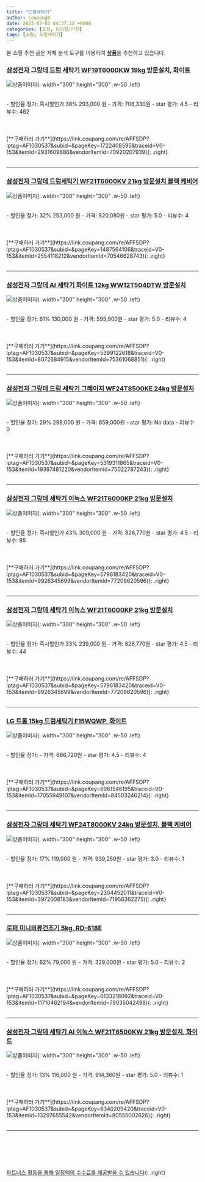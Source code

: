 ```yaml
---
title: "드럼세탁기"
author: coupang6
date: 2023-07-03 04:37:12 +0800
categories: [쇼핑, 디이털/가전]
tags: [쇼핑, 드럼세탁기]
---
```


본 쇼핑 추천 글은 자체 분석 도구를 이용하여 [**상품**](https://link.coupang.com/a/bao1ui)을 추천하고 있습니다.

### [삼성전자 그랑데 드럼 세탁기 WF19T6000KW 19kg 방문설치, 화이트](https://link.coupang.com/re/AFFSDP?lptag=AF1030537&subid=&pageKey=1722408595&traceid=V0-153&itemId=2931609886&vendorItemId=70920207939)

![상품이미지](https://thumbnail8.coupangcdn.com/thumbnails/remote/230x230ex/image/retail/images/4283999831510872-558c8458-c876-4b52-be43-26071bfe0ded.jpg){: width="300" height="300" .w-50 .left}


<br>
- 할인율 정가: 즉시할인가 38%  293,000   원
- 가격: 706,330원
- star 평가: 4.5
- 리뷰수: 462
<br>
<br>
<br>
<br>
[**구매하러 가기**](https://link.coupang.com/re/AFFSDP?lptag=AF1030537&subid=&pageKey=1722408595&traceid=V0-153&itemId=2931609886&vendorItemId=70920207939){: .right}
<br>
<br>

---

### [삼성전자 그랑데 드럼세탁기 WF21T6000KV 21kg 방문설치 블랙 케비어](https://link.coupang.com/re/AFFSDP?lptag=AF1030537&subid=&pageKey=1487564106&traceid=V0-153&itemId=2554118212&vendorItemId=70546628743)

![상품이미지](https://thumbnail6.coupangcdn.com/thumbnails/remote/230x230ex/image/retail/images/1655726159055014-bcd5cd57-86c9-4de0-a17b-545d4e48c2e8.jpg){: width="300" height="300" .w-50 .left}


<br>
- 할인율 정가: 32%  253,000   원
- 가격: 820,080원
- star 평가: 5.0
- 리뷰수: 4
<br>
<br>
<br>
<br>
[**구매하러 가기**](https://link.coupang.com/re/AFFSDP?lptag=AF1030537&subid=&pageKey=1487564106&traceid=V0-153&itemId=2554118212&vendorItemId=70546628743){: .right}
<br>
<br>

---

### [삼성전자 그랑데 AI 세탁기 화이트 12kg WW12T504DTW 방문설치](https://link.coupang.com/re/AFFSDP?lptag=AF1030537&subid=&pageKey=5399122618&traceid=V0-153&itemId=8072684915&vendorItemId=75361068851)

![상품이미지](https://thumbnail9.coupangcdn.com/thumbnails/remote/230x230ex/image/retail/images/2961498539059785-314288b3-5301-4fe8-9a9a-04018a0efc51.jpg){: width="300" height="300" .w-50 .left}


<br>
- 할인율 정가: 61%  130,000   원
- 가격: 595,900원
- star 평가: 5.0
- 리뷰수: 4
<br>
<br>
<br>
<br>
[**구매하러 가기**](https://link.coupang.com/re/AFFSDP?lptag=AF1030537&subid=&pageKey=5399122618&traceid=V0-153&itemId=8072684915&vendorItemId=75361068851){: .right}
<br>
<br>

---

### [삼성전자 그랑데 드럼 세탁기 그레이지 WF24T8500KE 24kg 방문설치](https://link.coupang.com/re/AFFSDP?lptag=AF1030537&subid=&pageKey=5319311865&traceid=V0-153&itemId=19397481220&vendorItemId=75022787243)

![상품이미지](https://thumbnail10.coupangcdn.com/thumbnails/remote/230x230ex/image/retail/images/2449632708158825-d22b7779-145b-4bf4-bf0a-86e0975b9bd3.jpg){: width="300" height="300" .w-50 .left}


<br>
- 할인율 정가: 29%  298,000   원
- 가격: 859,000원
- star 평가: No data
- 리뷰수: 0
<br>
<br>
<br>
<br>
[**구매하러 가기**](https://link.coupang.com/re/AFFSDP?lptag=AF1030537&subid=&pageKey=5319311865&traceid=V0-153&itemId=19397481220&vendorItemId=75022787243){: .right}
<br>
<br>

---

### [삼성전자 그랑데 세탁기 이녹스 WF21T6000KP 21kg 방문설치](https://link.coupang.com/re/AFFSDP?lptag=AF1030537&subid=&pageKey=5796183420&traceid=V0-153&itemId=9926345699&vendorItemId=77209620596)

![상품이미지](https://thumbnail9.coupangcdn.com/thumbnails/remote/230x230ex/image/retail/images/3727726481795694-667b29f6-1da2-45f0-bddd-95f83d57b745.jpg){: width="300" height="300" .w-50 .left}


<br>
- 할인율 정가: 즉시할인가 43%  309,000   원
- 가격: 826,770원
- star 평가: 4.5
- 리뷰수: 85
<br>
<br>
<br>
<br>
[**구매하러 가기**](https://link.coupang.com/re/AFFSDP?lptag=AF1030537&subid=&pageKey=5796183420&traceid=V0-153&itemId=9926345699&vendorItemId=77209620596){: .right}
<br>
<br>

---

### [삼성전자 그랑데 세탁기 이녹스 WF21T6000KP 21kg 방문설치](https://link.coupang.com/re/AFFSDP?lptag=AF1030537&subid=&pageKey=5796183420&traceid=V0-153&itemId=9926345699&vendorItemId=77209620596)

![상품이미지](https://thumbnail9.coupangcdn.com/thumbnails/remote/230x230ex/image/retail/images/3727726481795694-667b29f6-1da2-45f0-bddd-95f83d57b745.jpg){: width="300" height="300" .w-50 .left}


<br>
- 할인율 정가: 즉시할인가 33%  239,000   원
- 가격: 826,770원
- star 평가: 4.5
- 리뷰수: 44
<br>
<br>
<br>
<br>
[**구매하러 가기**](https://link.coupang.com/re/AFFSDP?lptag=AF1030537&subid=&pageKey=5796183420&traceid=V0-153&itemId=9926345699&vendorItemId=77209620596){: .right}
<br>
<br>

---

### [LG 트롬 15kg 드럼세탁기 F15WQWP, 화이트](https://link.coupang.com/re/AFFSDP?lptag=AF1030537&subid=&pageKey=6981546195&traceid=V0-153&itemId=17055949107&vendorItemId=84503246214)

![상품이미지](https://thumbnail6.coupangcdn.com/thumbnails/remote/230x230ex/image/vendor_inventory/2ba5/96b31a708981c7f6e1f903e9185c9c32c8d192d48a1e9864e46527538fab.jpg){: width="300" height="300" .w-50 .left}


<br>
- 할인율 정가: 
- 가격: 666,720원
- star 평가: 4.5
- 리뷰수: 4
<br>
<br>
<br>
<br>
[**구매하러 가기**](https://link.coupang.com/re/AFFSDP?lptag=AF1030537&subid=&pageKey=6981546195&traceid=V0-153&itemId=17055949107&vendorItemId=84503246214){: .right}
<br>
<br>

---

### [삼성전자 그랑데 세탁기 WF24T8000KV 24kg 방문설치, 블랙 케비어](https://link.coupang.com/re/AFFSDP?lptag=AF1030537&subid=&pageKey=2304452011&traceid=V0-153&itemId=3972008183&vendorItemId=71956362275)

![상품이미지](https://thumbnail7.coupangcdn.com/thumbnails/remote/230x230ex/image/retail/images/2344429559910855-3c8376c9-6eeb-445a-8062-1385ca64e64f.png){: width="300" height="300" .w-50 .left}


<br>
- 할인율 정가: 17%  119,000   원
- 가격: 939,250원
- star 평가: 3.0
- 리뷰수: 1
<br>
<br>
<br>
<br>
[**구매하러 가기**](https://link.coupang.com/re/AFFSDP?lptag=AF1030537&subid=&pageKey=2304452011&traceid=V0-153&itemId=3972008183&vendorItemId=71956362275){: .right}
<br>
<br>

---

### [로퍼 미니의류건조기 5kg, RD-618E](https://link.coupang.com/re/AFFSDP?lptag=AF1030537&subid=&pageKey=6133218092&traceid=V0-153&itemId=11710462194&vendorItemId=79035042498)

![상품이미지](https://thumbnail10.coupangcdn.com/thumbnails/remote/230x230ex/image/vendor_inventory/dbff/2b58b0c7df7db25603919b70a61e5e63cf96e8a56e5c7ad203d101c79321.jpg){: width="300" height="300" .w-50 .left}


<br>
- 할인율 정가: 62%  79,000   원
- 가격: 329,000원
- star 평가: 5.0
- 리뷰수: 2
<br>
<br>
<br>
<br>
[**구매하러 가기**](https://link.coupang.com/re/AFFSDP?lptag=AF1030537&subid=&pageKey=6133218092&traceid=V0-153&itemId=11710462194&vendorItemId=79035042498){: .right}
<br>
<br>

---

### [삼성전자 그랑데 세탁기 AI 이녹스 WF21T6500KW 21kg 방문설치, 화이트](https://link.coupang.com/re/AFFSDP?lptag=AF1030537&subid=&pageKey=6340209420&traceid=V0-153&itemId=13297655542&vendorItemId=80555002626)

![상품이미지](https://thumbnail7.coupangcdn.com/thumbnails/remote/230x230ex/image/retail/images/3138374874665086-a14ad31f-2562-4133-a5d9-16fc181a6cb9.jpg){: width="300" height="300" .w-50 .left}


<br>
- 할인율 정가: 13%  116,000   원
- 가격: 914,360원
- star 평가: 5.0
- 리뷰수: 1
<br>
<br>
<br>
<br>
[**구매하러 가기**](https://link.coupang.com/re/AFFSDP?lptag=AF1030537&subid=&pageKey=6340209420&traceid=V0-153&itemId=13297655542&vendorItemId=80555002626){: .right}
<br>
<br>

---
<br><br><br><br><br> [파트너스 활동을 통해 일정액의 수수료를 제공받을 수 있습니다](https://link.coupang.com/a/bao1ui){: .right}